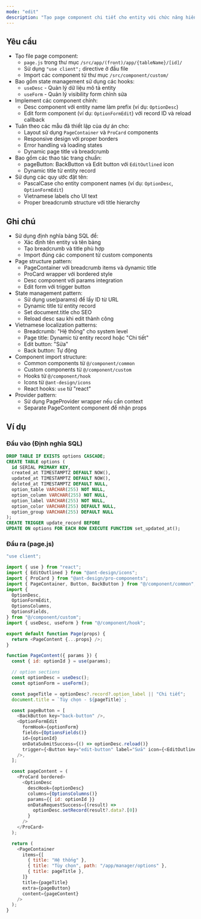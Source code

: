 ```yaml
---
mode: "edit"
description: "Tạo page component chi tiết cho entity với chức năng hiển thị thông tin và form chỉnh sửa."
---
```


## Yêu cầu

- Tạo file page component:
  - `page.js` trong thư mục `/src/app/(front)/app/{tableName}/[id]/`
  - Sử dụng `"use client";` directive ở đầu file
  - Import các component từ thư mục `/src/component/custom/`
- Bao gồm state management sử dụng các hooks:
  - `useDesc` - Quản lý dữ liệu mô tả entity
  - `useForm` - Quản lý visibility form chỉnh sửa
- Implement các component chính:
  - Desc component với entity name làm prefix (ví dụ: `OptionDesc`)
  - Edit form component (ví dụ: `OptionFormEdit`) với record ID và reload callback
- Tuân theo các mẫu đã thiết lập của dự án cho:
  - Layout sử dụng `PageContainer` và `ProCard` components
  - Responsive design với proper borders
  - Error handling và loading states
  - Dynamic page title và breadcrumb
- Bao gồm các thao tác trang chuẩn:
  - pageButton: BackButton và Edit button với `EditOutlined` icon
  - Dynamic title từ entity record
- Sử dụng các quy ước đặt tên:
  - PascalCase cho entity component names (ví dụ: `OptionDesc`, `OptionFormEdit`)
  - Vietnamese labels cho UI text
  - Proper breadcrumb structure với title hierarchy

## Ghi chú

- Sử dụng định nghĩa bảng SQL để:
  - Xác định tên entity và tên bảng
  - Tạo breadcrumb và title phù hợp
  - Import đúng các component từ custom components
- Page structure pattern:
  - PageContainer với breadcrumb items và dynamic title
  - ProCard wrapper với bordered style
  - Desc component với params integration
  - Edit form với trigger button
- State management pattern:
  - Sử dụng use(params) để lấy ID từ URL
  - Dynamic title từ entity record
  - Set document.title cho SEO
  - Reload desc sau khi edit thành công
- Vietnamese localization patterns:
  - Breadcrumb: "Hệ thống" cho system level
  - Page title: Dynamic từ entity record hoặc "Chi tiết"
  - Edit button: "Sửa"
  - Back button: Tự động
- Component import structure:
  - Common components từ `@/component/common`
  - Custom components từ `@/component/custom`
  - Hooks từ `@/component/hook`
  - Icons từ `@ant-design/icons`
  - React hooks: `use` từ "react"
- Provider pattern:
  - Sử dụng PageProvider wrapper nếu cần context
  - Separate PageContent component để nhận props

## Ví dụ

### Đầu vào (Định nghĩa SQL)

```sql
DROP TABLE IF EXISTS options CASCADE;
CREATE TABLE options (
  id SERIAL PRIMARY KEY,
  created_at TIMESTAMPTZ DEFAULT NOW(),
  updated_at TIMESTAMPTZ DEFAULT NOW(),
  deleted_at TIMESTAMPTZ DEFAULT NULL,
  option_table VARCHAR(255) NOT NULL,
  option_column VARCHAR(255) NOT NULL,
  option_label VARCHAR(255) NOT NULL,
  option_color VARCHAR(255) DEFAULT NULL,
  option_group VARCHAR(255) DEFAULT NULL
);
CREATE TRIGGER update_record BEFORE
UPDATE ON options FOR EACH ROW EXECUTE FUNCTION set_updated_at();
```

### Đầu ra (page.js)

```javascript
"use client";

import { use } from "react";
import { EditOutlined } from "@ant-design/icons";
import { ProCard } from "@ant-design/pro-components";
import { PageContainer, Button, BackButton } from "@/component/common";
import {
  OptionDesc,
  OptionFormEdit,
  OptionsColumns,
  OptionsFields,
} from "@/component/custom";
import { useDesc, useForm } from "@/component/hook";

export default function Page(props) {
  return <PageContent {...props} />;
}

function PageContent({ params }) {
  const { id: optionId } = use(params);

  // option sections
  const optionDesc = useDesc();
  const optionForm = useForm();

  const pageTitle = optionDesc?.record?.option_label || "Chi tiết";
  document.title = `Tùy chọn - ${pageTitle}`;

  const pageButton = [
    <BackButton key="back-button" />,
    <OptionFormEdit
      formHook={optionForm}
      fields={OptionsFields()}
      id={optionId}
      onDataSubmitSuccess={() => optionDesc.reload()}
      trigger={<Button key="edit-button" label="Sửa" icon={<EditOutlined />} />}
    />,
  ];

  const pageContent = (
    <ProCard bordered>
      <OptionDesc
        descHook={optionDesc}
        columns={OptionsColumns()}
        params={{ id: optionId }}
        onDataRequestSuccess={(result) =>
          optionDesc.setRecord(result?.data?.[0])
        }
      />
    </ProCard>
  );

  return (
    <PageContainer
      items={[
        { title: "Hệ thống" },
        { title: "Tùy chọn", path: "/app/manager/options" },
        { title: pageTitle },
      ]}
      title={pageTitle}
      extra={pageButton}
      content={pageContent}
    />
  );
}
```
